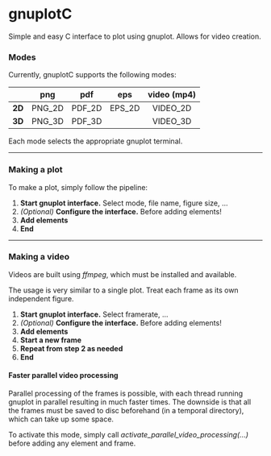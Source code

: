# gnuplotC

Simple and easy C interface to plot using gnuplot. Allows for video creation.


### Modes
Currently, gnuplotC supports the following modes:


|    | **png** | **pdf** | **eps** | **video (mp4)** |
| ---: | :---: | :---: | :---: | :---: |
| **2D** | PNG_2D | PDF_2D | EPS_2D | VIDEO_2D |
| **3D** | PNG_3D | PDF_3D |  | VIDEO_3D |


Each mode selects the appropriate gnuplot terminal. 



---
### Making a plot
To make a plot, simply follow the pipeline:

1. **Start gnuplot interface.** Select mode, file name, figure size, ...
2. *(Optional)* **Configure the interface.** Before adding elements!
3. **Add elements**
4. **End**


---
### Making a video
Videos are built using *ffmpeg*, which must be installed and available.

The usage is very similar to a single plot. Treat each frame as its own independent figure.

1. **Start gnuplot interface.** Select framerate, ...
2. *(Optional)* **Configure the interface.** Before adding elements!
3. **Add elements**
4. **Start a new frame**
5. **Repeat from step 2 as needed**
6. **End**


#### Faster parallel video processing
Parallel processing of the frames is possible, with each thread running gnuplot in parallel resulting in much faster times. The downside is that all the frames must be saved to disc beforehand (in a temporal directory), which can take up some space.

To activate this mode, simply call *activate_parallel_video_processing(...)* before adding any element and frame.
